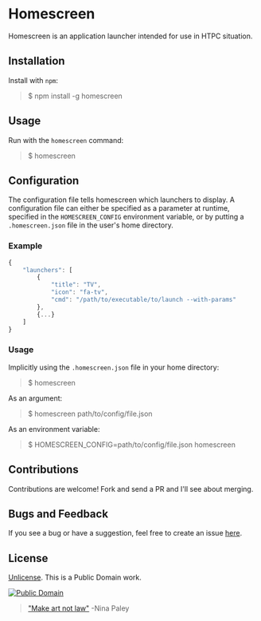 # Homescreen

Homescreen is an application launcher intended for use in HTPC situation. 


## Installation

Install with `npm`:

> $ npm install -g homescreen


## Usage

Run with the `homescreen` command:

> $ homescreen


## Configuration

The configuration file tells homescreen which launchers to display. A configuration file can either be specified as a parameter at runtime, specified in the `HOMESCREEN_CONFIG` environment variable, or by putting a `.homescreen.json` file in the user's home directory. 


### Example

```js
{
	"launchers": [
		{
			"title": "TV",
			"icon": "fa-tv",
			"cmd": "/path/to/executable/to/launch --with-params"
		},
		{...}
	]
}
```


### Usage

Implicitly using the `.homescreen.json` file in your home directory:

> $ homescreen

As an argument:

> $ homescreen path/to/config/file.json

As an environment variable:

> $ HOMESCREEN_CONFIG=path/to/config/file.json homescreen


## Contributions

Contributions are welcome! Fork and send a PR and I'll see about merging.


## Bugs and Feedback

If you see a bug or have a suggestion, feel free to create an issue [here](https://github.com/danielkrainas/homescreen/issues).


## License

[Unlicense](http://unlicense.org/UNLICENSE). This is a Public Domain work. 

[![Public Domain](https://licensebuttons.net/p/mark/1.0/88x31.png)](http://questioncopyright.org/promise)

> ["Make art not law"](http://questioncopyright.org/make_art_not_law_interview) -Nina Paley
